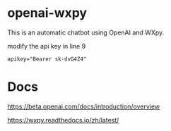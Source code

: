 # openai-wxpy

This is an automatic chatbot using OpenAI and WXpy.


modify the api key in line 9

```
apikey="Bearer sk-dvG4Z4"
```

# Docs

https://beta.openai.com/docs/introduction/overview


https://wxpy.readthedocs.io/zh/latest/
